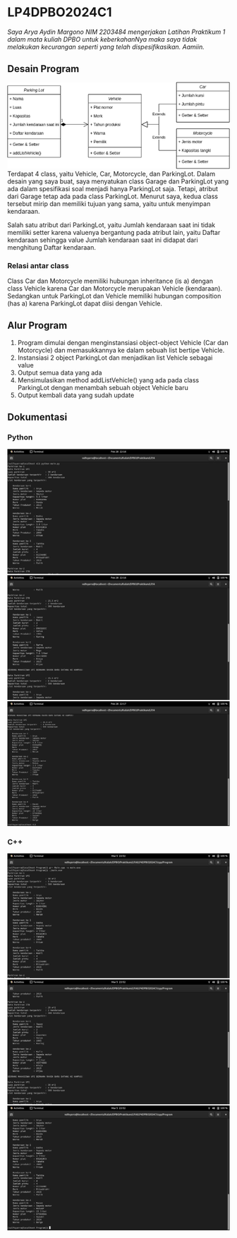 # LP4DPBO2024C1
*Saya Arya Aydin Margono NIM 2203484 mengerjakan
Latihan Praktikum 1 dalam mata kuliah DPBO
untuk keberkahanNya maka saya tidak melakukan kecurangan seperti yang telah dispesifikasikan. Aamiin.*

## Desain Program
![Class diagram](/desain/LP4DPBO.png)
Terdapat 4 class, yaitu Vehicle, Car, Motorcycle, dan ParkingLot. Dalam desain yang saya buat, saya menyatukan class Garage dan ParkingLot yang ada dalam spesifikasi soal menjadi hanya ParkingLot saja. Tetapi, atribut dari Garage tetap ada pada class ParkingLot. Menurut saya, kedua class tersebut mirip dan memiliki tujuan yang sama, yaitu untuk menyimpan kendaraan.

Salah satu atribut dari ParkingLot, yaitu Jumlah kendaraan saat ini tidak memiliki setter karena valuenya bergantung pada atribut lain, yaitu Daftar kendaraan sehingga value Jumlah kendaraan saat ini didapat dari menghitung Daftar kendaraan.

### Relasi antar class
Class Car dan Motorcycle memiliki hubungan inheritance (is a) dengan class Vehicle karena Car dan Motorcycle merupakan Vehicle (kendaraan). Sedangkan untuk ParkingLot dan Vehicle memiliki hubungan composition (has a) karena ParkingLot dapat diisi dengan Vehicle.

## Alur Program
1. Program dimulai dengan menginstansiasi object-object Vehicle (Car dan Motorcycle) dan memasukkannya ke dalam sebuah list bertipe Vehicle.
2. Instansiasi 2 object ParkingLot dan menjadikan list Vehicle sebagai value
3. Output semua data yang ada
4. Mensimulasikan method addListVehicle() yang ada pada class ParkingLot dengan menambah sebuah object Vehicle baru
5. Output kembali data yang sudah update

## Dokumentasi
### Python
![Python](/py/Screenshots/py1.png)
![Python](/py/Screenshots/py2.png)
![Python](/py/Screenshots/py3.png)
### C++
![C++](/cpp/Screenshots/cpp1.png)
![C++](/cpp/Screenshots/cpp2.png)
![C++](/cpp/Screenshots/cpp3.png)
